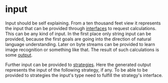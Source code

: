 # input
Input should be self explaining. From a ten thousand feet view it represents
the input that can be provided through [interfaces](interface.md) to request
calculations. This can be any kind of input. In the first place only string
input can be provided, because the first goals are going into the direction of
natural language understanding.  Later on byte streams can be provided to learn
image recognition or something like that. The result of such calculations is
some [output](output.md).

Further input can be provided to [strategies](strategy.md). Here the generated
output represents the input of the following strategy, if any. To be able to be
provided to strategies the input's type need to fulfill the strategy's
interface.
